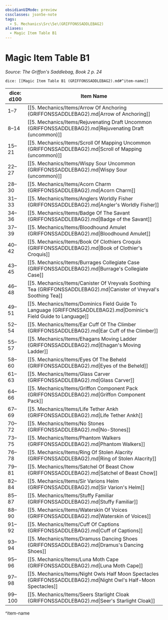 ```yaml
---
obsidianUIMode: preview
cssclasses: json5e-note
tags:
  - 5. Mechanics\Src\5e\(GRIFFONSSADDLEBAG2)
aliases:
  - Magic Item Table B1
---
```

# Magic Item Table B1
*Source: The Griffon's Saddlebag, Book 2 p. 24* 

`dice: [[Magic Item Table B1 (GRIFFONSSADDLEBAG2).md#^item-name]]`

| dice: d100 | Item Name |
|------------|-----------|
| 1–7 | [[5. Mechanics/Items/Arrow Of Anchoring (GRIFFONSSADDLEBAG2).md\|Arrow of Anchoring]] |
| 8–14 | [[5. Mechanics/Items/Rejuvenating Draft Uncommon (GRIFFONSSADDLEBAG2).md\|Rejuvenating Draft (uncommon)]] |
| 15–21 | [[5. Mechanics/Items/Scroll Of Mapping Uncommon (GRIFFONSSADDLEBAG2).md\|Scroll of Mapping (uncommon)]] |
| 22–27 | [[5. Mechanics/Items/Wispy Sour Uncommon (GRIFFONSSADDLEBAG2).md\|Wispy Sour (uncommon)]] |
| 28–30 | [[5. Mechanics/Items/Acorn Charm (GRIFFONSSADDLEBAG2).md\|Acorn Charm]] |
| 31–33 | [[5. Mechanics/Items/Anglers Worldly Fisher (GRIFFONSSADDLEBAG2).md\|Angler's Worldly Fisher]] |
| 34–36 | [[5. Mechanics/Items/Badge Of The Savant (GRIFFONSSADDLEBAG2).md\|Badge of the Savant]] |
| 37–39 | [[5. Mechanics/Items/Bloodhound Amulet (GRIFFONSSADDLEBAG2).md\|Bloodhound Amulet]] |
| 40–42 | [[5. Mechanics/Items/Book Of Clothiers Croquis (GRIFFONSSADDLEBAG2).md\|Book of Clothier's Croquis]] |
| 43–45 | [[5. Mechanics/Items/Burrages Collegiate Case (GRIFFONSSADDLEBAG2).md\|Burrage's Collegiate Case]] |
| 46–48 | [[5. Mechanics/Items/Canister Of Vreyvals Soothing Tea (GRIFFONSSADDLEBAG2).md\|Canister of Vreyval's Soothing Tea]] |
| 49–51 | [[5. Mechanics/Items/Dominics Field Guide To Language (GRIFFONSSADDLEBAG2).md\|Dominic's Field Guide to Language]] |
| 52–54 | [[5. Mechanics/Items/Ear Cuff Of The Climber (GRIFFONSSADDLEBAG2).md\|Ear Cuff of the Climber]] |
| 55–57 | [[5. Mechanics/Items/Ehagans Moving Ladder (GRIFFONSSADDLEBAG2).md\|Ehagan's Moving Ladder]] |
| 58–60 | [[5. Mechanics/Items/Eyes Of The Beheld (GRIFFONSSADDLEBAG2).md\|Eyes of the Beheld]] |
| 61–63 | [[5. Mechanics/Items/Glass Carver (GRIFFONSSADDLEBAG2).md\|Glass Carver]] |
| 64–66 | [[5. Mechanics/Items/Griffon Component Pack (GRIFFONSSADDLEBAG2).md\|Griffon Component Pack]] |
| 67–69 | [[5. Mechanics/Items/Life Tether Ankh (GRIFFONSSADDLEBAG2).md\|Life Tether Ankh]] |
| 70–72 | [[5. Mechanics/Items/No Stones (GRIFFONSSADDLEBAG2).md\|No-Stones]] |
| 73–75 | [[5. Mechanics/Items/Phantom Walkers (GRIFFONSSADDLEBAG2).md\|Phantom Walkers]] |
| 76–78 | [[5. Mechanics/Items/Ring Of Stolen Alacrity (GRIFFONSSADDLEBAG2).md\|Ring of Stolen Alacrity]] |
| 79–81 | [[5. Mechanics/Items/Satchel Of Beast Chow (GRIFFONSSADDLEBAG2).md\|Satchel of Beast Chow]] |
| 82–84 | [[5. Mechanics/Items/Sir Varions Helm (GRIFFONSSADDLEBAG2).md\|Sir Varion's Helm]] |
| 85–87 | [[5. Mechanics/Items/Stuffy Familiar (GRIFFONSSADDLEBAG2).md\|Stuffy Familiar]] |
| 88–90 | [[5. Mechanics/Items/Waterskin Of Voices (GRIFFONSSADDLEBAG2).md\|Waterskin of Voices]] |
| 91–92 | [[5. Mechanics/Items/Cuff Of Captions (GRIFFONSSADDLEBAG2).md\|Cuff of Captions]] |
| 93–94 | [[5. Mechanics/Items/Dramuss Dancing Shoes (GRIFFONSSADDLEBAG2).md\|Dramus's Dancing Shoes]] |
| 95–96 | [[5. Mechanics/Items/Luna Moth Cape (GRIFFONSSADDLEBAG2).md\|Luna Moth Cape]] |
| 97–98 | [[5. Mechanics/Items/Night Owls Half Moon Spectacles (GRIFFONSSADDLEBAG2).md\|Night Owl's Half-Moon Spectacles]] |
| 99–100 | [[5. Mechanics/Items/Seers Starlight Cloak (GRIFFONSSADDLEBAG2).md\|Seer's Starlight Cloak]] |
^item-name
